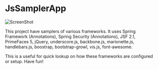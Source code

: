 JsSamplerApp
======================

![ScreenShot](http://imgur.com/lygop9D)


This project have samplers of various frameworks. It uses Spring Framework (Annotations), 
Spring Security (Annotations), JSF 2.1, PrimeFaces 5, jQuery, underscore.js, backbone.js,
marionette.js, handlebars.js, boostrap, bootstrap-growl, vis.js, font-awesome.

This is a useful for quick lookup on how these frameworks are configured or setup.
Have fun!